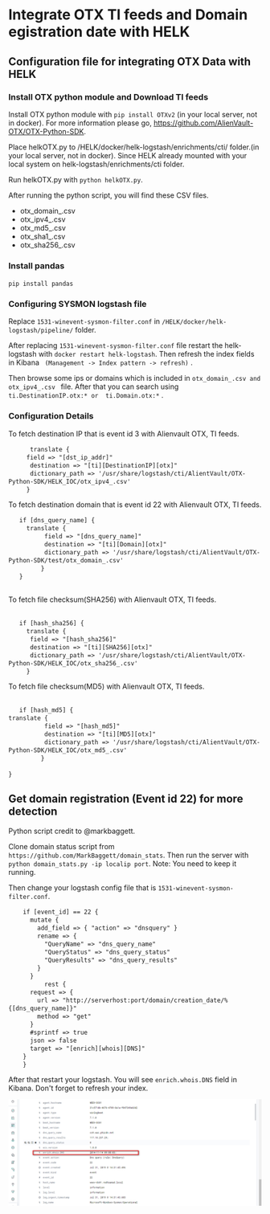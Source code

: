 # Integrate OTX TI feeds and  Domain egistration date with HELK

## Configuration file for integrating OTX Data with HELK 

### Install OTX python module and Download TI feeds
Install OTX python module with ` pip install OTXv2 ` (in your local server, not in docker). For more information please go, https://github.com/AlienVault-OTX/OTX-Python-SDK.

Place helkOTX.py to /HELK/docker/helk-logstash/enrichments/cti/ folder.(in your local server, not in docker). Since HELK already mounted with your local system on helk-logstash/enrichments/cti folder.

Run helkOTX.py with ` python helkOTX.py `.

After running the python script, you will find these CSV files. 
* otx_domain_.csv  
* otx_ipv4_.csv  
* otx_md5_.csv  
* otx_sha1_.csv  
* otx_sha256_.csv

### Install pandas

` pip install pandas `

### Configuring SYSMON logstash file 

Replace ` 1531-winevent-sysmon-filter.conf ` in ` /HELK/docker/helk-logstash/pipeline/ ` folder.

After replacing ` 1531-winevent-sysmon-filter.conf ` file restart the helk-logstash with ` docker restart helk-logstash `. 
Then refresh the index fields in Kibana ` (Management -> Index pattern -> refresh)` . 

Then browse some ips or domains which is included in ` otx_domain_.csv and otx_ipv4_.csv  ` file. After that you can search using `  ti.DestinationIP.otx:* or  ti.Domain.otx:* ` . 

### Configuration Details


To fetch destination IP that is event id 3 with Alienvault OTX, TI feeds. 
```
      translate {
     field => "[dst_ip_addr]"
      destination => "[ti][DestinationIP][otx]"
      dictionary_path => '/usr/share/logstash/cti/AlientVault/OTX-Python-SDK/HELK_IOC/otx_ipv4_.csv'
     }
```
To fetch destination domain that is event id 22 with Alienvault OTX, TI feeds.

```
   if [dns_query_name] { 
     translate {
          field => "[dns_query_name]"
          destination => "[ti][Domain][otx]"
          dictionary_path => '/usr/share/logstash/cti/AlientVault/OTX-Python-SDK/test/otx_domain_.csv' 
         }
   }
   
```

To fetch file checksum(SHA256)  with Alienvault OTX, TI feeds.

```

   if [hash_sha256] {
     translate {
	  field => "[hash_sha256]"
	  destination => "[ti][SHA256][otx]"
	  dictionary_path => '/usr/share/logstash/cti/AlientVault/OTX-Python-SDK/HELK_IOC/otx_sha256_.csv' 
	 }
```

To fetch file checksum(MD5)  with Alienvault OTX, TI feeds.

```

   if [hash_md5] {
translate {
          field => "[hash_md5]"
          destination => "[ti][MD5][otx]"
          dictionary_path => '/usr/share/logstash/cti/AlientVault/OTX-Python-SDK/HELK_IOC/otx_md5_.csv' 
         }

}

```

## Get domain registration (Event id 22) for more detection 

Python script credit to @markbaggett.

Clone domain status script from ` https://github.com/MarkBaggett/domain_stats `. Then run the server with `  python domain_stats.py -ip localip port `. Note: You need to keep it running.

Then change your logstash config file that is ` 1531-winevent-sysmon-filter.conf `. 

```
    if [event_id] == 22 {
      mutate {
        add_field => { "action" => "dnsquery" }
        rename => {
          "QueryName" => "dns_query_name"
          "QueryStatus" => "dns_query_status"
          "QueryResults" => "dns_query_results"
        }
      }
          rest {
      request => {
        url => "http://serverhost:port/domain/creation_date/%{[dns_query_name]}"
        method => "get"
      }
      #sprintf => true
      json => false
      target => "[enrich][whois][DNS]"
    }
    }

``` 


After that restart your logstash. You will see ` enrich.whois.DNS ` field in Kibana. Don't forget to refresh your index.

![GitHub Logo](image/dns.png)
